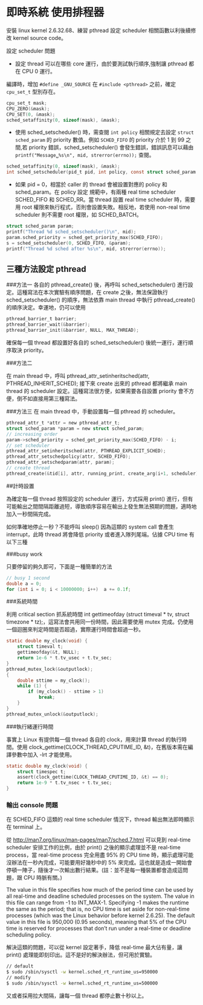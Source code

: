 # 即時系統 使用排程器


安裝 linux kernel 2.6.32.68、練習 pthread 設定 scheduler 相關函數以利後續修改 kernel source code。

設定 scheduler 問題

- 設定 thread 可以在哪些 core 運行，由於要測試執行順序,強制讓 pthread 都在 CPU 0 運行。

編譯時，增加 ```#define _GNU_SOURCE``` 在 ```#include <pthread>``` 之前，確定 `cpu_set_t` 型別存在。


```c
cpu_set_t mask;
CPU_ZERO(&mask);
CPU_SET(0, &mask);
sched_setaffinity(0, sizeof(mask), &mask);
```

- 使用 sched_setscheduler() 時，需查閱 `int policy` 相關規定去設定 `struct sched_param` 的 priority 數值。例如 `SCHED_FIFO` 的 priority 介於 1 到 99 之間,若 priority 錯誤，sched_setscheduler() 會發生錯誤，錯誤訊息可以藉由 `printf("Message␣%s\n", mid, strerror(errno));` 查閱。


```c
sched_setaffinity(0, sizeof(mask), &mask);
int sched_setscheduler(pid_t pid, int policy, const struct sched_param *param);
```


- 如果 pid = 0，相當於 caller 的 thread 會被設置對應的 policy 和 sched_param。在 policy 設定 規範中，有兩種 real time scheduler SCHED_FIFO 和 SCHED_RR。當 thread 設置 real time scheduler 時，需要用 root 權限來執行程式，否則會設置失敗。相反地，若使用 non-real time scheduler 則不需要 root 權限，如 SCHED_BATCH。


```c
struct sched_param param;
printf("Thread %d sched_setscheduler()\n", mid);
param.sched_priority = sched_get_priority_max(SCHED_FIFO);
s = sched_setscheduler(0, SCHED_FIFO, &param);
printf("Thread %d sched after %s\n", mid, strerror(errno));
```

## 三種方法設定 pthread

###方法一
各自的 pthread_create() 後，再呼叫 sched_setscheduler() 進行設定。這種寫法在本次實驗有順序問題，在 create 之後，無法保證執行 sched_setscheduler() 的順序，無法依靠 main thread 中執行 pthread_create() 的順序決定。幸運地，仍可以使用

```c
pthread_barrier_t barrier; 
pthread_barrier_wait(&barrier);
pthread_barrier_init(&barrier, NULL, MAX_THREAD);
```

確保每一個 thread 都設置好各自的 sched_setscheduler() 後統一運行，運行順序取決 priority。

###方法二

在 main thread 中，呼叫 pthread_attr_setinheritsched(attr, PTHREAD_INHERIT_SCHED); 接下來 create 出來的 pthread 都將繼承 main thread 的 scheduler 設定。這種寫法很方便，如果需要各自設置 priority 會不方便，倒不如直接用第三種寫法。


###方法三
在 main thread 中，手動設置每一個 pthread 的 scheduler。

```c
pthread_attr_t *attr = new pthread_attr_t;
struct sched_param *param = new struct sched_param;
// increasing order
param->sched_priority = sched_get_priority_max(SCHED_FIFO) - i;
// set scheduler
pthread_attr_setinheritsched(attr, PTHREAD_EXPLICIT_SCHED);
pthread_attr_setschedpolicy(attr, SCHED_FIFO);
pthread_attr_setschedparam(attr, param);
// create thread
pthread_create(&tid[i], attr, running_print, create_arg(i+1, scheduler))
```

##計時設置

為確定每一個 thread 按照設定的 scheduler 運行，方式採用 print() 進行，但有可能輸出之間間隔距離過短，導致順序容易在輸出上發生無法預期的問題，適時地加入一秒間隔完成。

如何準確地停止一秒？不能呼叫 sleep() 因為這類的 system call 會產生 interrupt，此時 thread 將會降低 priority 或者進入隊列尾端。佔據 CPU time 有以下三種

###busy work

只要停留的夠久即可，下面是一種簡單的方法

```c
// busy 1 second
double a = 0;
for (int i = 0; i < 10000000; i++)	a += 0.1f;
```
###系統時間

利用 critical section 抓系統時間 int gettimeofday (struct timeval * tv, struct timezone * tz);，這寫法會共用同一份時間，因此需要使用 mutex 完成。仍使用一個迴圈來判定時間是否超過，實際運行時間會超過一秒。

```c
static double my_clock(void) {
    struct timeval t;
    gettimeofday(&t, NULL);
    return 1e-6 * t.tv_usec + t.tv_sec;
}
pthread_mutex_lock(&outputlock);
{
    double sttime = my_clock();
    while (1) {
        if (my_clock() - sttime > 1)
            break;
    }
}
pthread_mutex_unlock(&outputlock);
```

###執行緒運行時間

事實上 Linux 有提供每一個 thread 各自的 clock，用來計算 thread 的執行時間。使用 clock_gettime(CLOCK_THREAD_CPUTIME_ID, &t)，在舊版本需在編譯參數中加入 -lrt 才能使用。


```c
static double my_clock(void) {
    struct timespec t;
    assert(clock_gettime(CLOCK_THREAD_CPUTIME_ID, &t) == 0);
    return 1e-9 * t.tv_nsec + t.tv_sec;
}
```

### 輸出 console 問題

在 SCHED_FIFO 這類的 real time scheduler 情況下，thread 輸出無法即時顯示在 terminal 上。

從 http://man7.org/linux/man-pages/man7/sched.7.html 可以見到 real-time scheduler 安排工作的比例，由於 print() 之後的顯示處理並不是 real-time process，當 real-time process 完全用盡 95\% 的 CPU time 時，顯示處理可能沒辦法在一秒內完成，可能要用好幾秒中的 5% 來完成。這也就是造成一開始會停頓一陣子，隨後才一次輸出數行結果。(註：並不是每一種裝置都會造成這問題，跟 CPU 時脈有關。)


The value in this file specifies how much of the period time can be used by all real-time and deadline scheduled processes on the system. The value in this file can range from -1 to INT_MAX-1. Specifying -1 makes the runtime the same as the period; that is, no CPU time is set aside for non-real-time processes (which was the Linux behavior before kernel 2.6.25). The default value in this file is 950,000 (0.95 seconds), meaning that 5% of the CPU time is reserved for processes that don’t run under a real-time or deadline scheduling policy.

解決這類的問題，可以從 kernel 設定著手，降低 real-time 最大佔有量，讓 print() 處理能即刻印出。這不是好的解決辦法，但可用於實驗。

```sh
// default
$ sudo /sbin/sysctl -w kernel.sched_rt_runtime_us=950000
// modify
$ sudo /sbin/sysctl -w kernel.sched_rt_runtime_us=500000
```

又或者採用拉大間隔，讓每一個 thread 都停止數十秒以上。